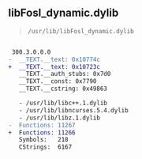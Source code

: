 ## libFosl_dynamic.dylib

> `/usr/lib/libFosl_dynamic.dylib`

```diff

 300.3.0.0.0
-  __TEXT.__text: 0x10774c
+  __TEXT.__text: 0x10723c
   __TEXT.__auth_stubs: 0x7d0
   __TEXT.__const: 0x7790
   __TEXT.__cstring: 0x49863

   - /usr/lib/libc++.1.dylib
   - /usr/lib/libncurses.5.4.dylib
   - /usr/lib/libz.1.dylib
-  Functions: 11267
+  Functions: 11266
   Symbols:   218
   CStrings:  6167
 

```
